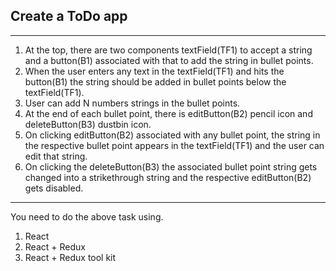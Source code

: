 ## Create a ToDo app
---
1. At the top, there are two components textField(TF1) to accept a string and a button(B1) associated with that to add the string in bullet points.
2. When the user enters any text in the textField(TF1) and hits the button(B1) the string should be added in bullet points below the textField(TF1).
3. User can add N numbers strings in the bullet points.
4. At the end of each bullet point, there is editButton(B2) pencil icon and deleteButton(B3) dustbin icon.
5. On clicking editButton(B2) associated with any bullet point, the string in the respective bullet point appears in the textField(TF1) and the user can edit that string.
6. On clicking the deleteButton(B3) the associated bullet point string gets changed into a strikethrough string and the respective editButton(B2) gets disabled.
---
You need to do the above task using.
1. React
2. React + Redux
3. React + Redux tool kit
